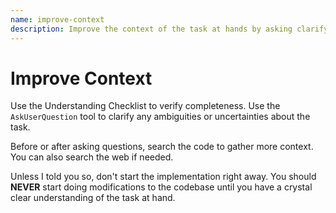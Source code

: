 ```yaml
---
name: improve-context
description: Improve the context of the task at hands by asking clarifying questions
---
```


# Improve Context

Use the Understanding Checklist to verify completeness. Use the `AskUserQuestion` tool to clarify
any ambiguities or uncertainties about the task.

Before or after asking questions, search the code to gather more context. You can also search the
web if needed.

Unless I told you so, don't start the implementation right away. You should **NEVER** start doing
modifications to the codebase until you have a crystal clear understanding of the task at hand.
